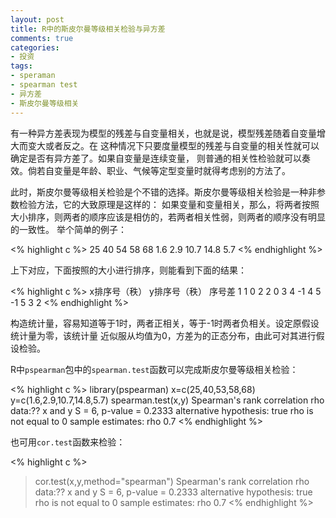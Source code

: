 ```yaml
---
layout: post
title: R中的斯皮尔曼等级相关检验与异方差
comments: true
categories:
- 投资
tags:
- speraman
- spearman test
- 异方差
- 斯皮尔曼等级相关 
---
```

  
有一种异方差表现为模型的残差与自变量相关，也就是说，模型残差随着自变量增大而变大或者反之。在
这种情况下只要度量模型的残差与自变量的相关性就可以确定是否有异方差了。如果自变量是连续变量，
则普通的相关性检验就可以奏效。倘若自变量是年龄、职业、气候等定型变量时就得考虑别的方法了。

此时，斯皮尔曼等级相关检验是个不错的选择。斯皮尔曼等级相关检验是一种非参数检验方法，它的大致原理是这样的：
如果变量和变量相关，那么，将两者按照大小排序，则两者的顺序应该是相仿的，若两者相关性弱，则两者的顺序没有明显的一致性。
举个简单的例子：

<% highlight c %>
 25 40 54 58 68 
 1.6 2.9 10.7 14.8 5.7 
<% endhighlight %>

上下对应，下面按照的大小进行排序，则能看到下面的结果：

<% highlight c %>
x排序号（秩） y排序号（秩） 序号差 
1 1 0 
2 2 0 
3 4 -1 
4 5 -1 
5 3 2 
<% endhighlight %>

构造统计量，容易知道等于1时，两者正相关，等于-1时两者负相关。设定原假设统计量为零，该统计量
近似服从均值为0，方差为的正态分布，由此可对其进行假设检验。

R中`pspearman`包中的`spearman.test`函数可以完成斯皮尔曼等级相关检验：

<% highlight c %>
library(pspearman)
x=c(25,40,53,58,68)
y=c(1.6,2.9,10.7,14.8,5.7)
spearman.test(x,y)
Spearman's rank correlation rho
data:?? x and y
 S = 6, p-value = 0.2333
 alternative hypothesis: true rho is not equal to 0
 sample estimates:
 rho 
 0.7
<% endhighlight %>

也可用`cor.test`函数来检验：

<% highlight c %>
> cor.test(x,y,method="spearman")
Spearman's rank correlation rho
data:?? x and y
 S = 6, p-value = 0.2333
 alternative hypothesis: true rho is not equal to 0
 sample estimates:
 rho
 0.7
<% endhighlight %>

